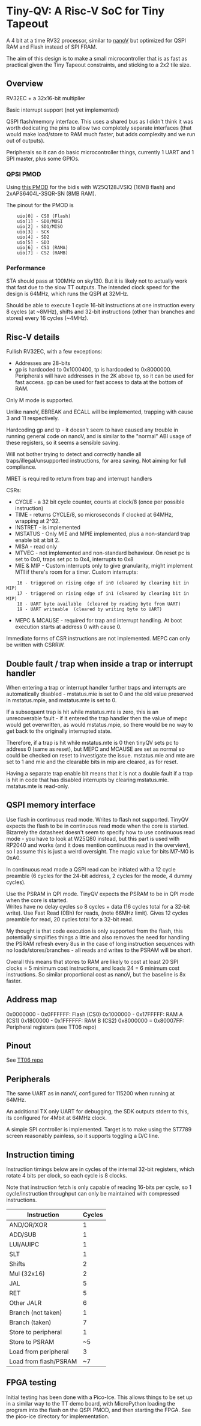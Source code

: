 # Tiny-QV: A Risc-V SoC for Tiny Tapeout <!-- omit in toc -->

A 4 bit at a time RV32 processor, similar to [nanoV](https://github.com/MichaelBell/nanoV) but optimized for QSPI RAM and Flash instead of SPI FRAM.

The aim of this design is to make a small microcontroller that is as fast as practical given the Tiny Tapeout constraints, and sticking to a 2x2 tile size.

## Overview

RV32EC + a 32x16-bit multiplier

Basic interrupt support  (not yet implemented)

QSPI flash/memory interface.  This uses a shared bus as I didn't think it was worth dedicating the pins to allow two completely separate interfaces (that would make load/store to RAM much faster, but adds complexity and we run out of outputs).

Peripherals so it can do basic microcontroller things, currently 1 UART and 1 SPI master, plus some GPIOs.

### QPSI PMOD

Using [this PMOD](https://github.com/mole99/qspi-pmod) for the bidis with W25Q128JVSIQ (16MB flash) and 2xAPS6404L-3SQR-SN (8MB RAM).

The pinout for the PMOD is
```
	uio[0] - CS0 (Flash)
	uio[1] - SD0/MOSI
	uio[2] - SD1/MISO
	uio[3] - SCK
	uio[4] - SD2
	uio[5] - SD3
	uio[6] - CS1 (RAMA)
	uio[7] - CS2 (RAMB)
```

### Performance

STA should pass at 100MHz on sky130.  But it is likely not to actually work that fast due to the slow TT outputs.  The intended clock speed for the design is 64MHz, which runs the QSPI at 32MHz.

Should be able to execute 1 cycle 16-bit instructions at one instruction every 8 cycles (at ~8MHz), shifts and 32-bit instructions (other than branches and stores) every 16 cycles (~4MHz).

## Risc-V details

Fullish RV32EC, with a few exceptions:
- Addresses are 28-bits
- gp is hardcoded to 0x1000400, tp is hardcoded to 0x8000000.  Peripherals will have addresses in the 2K above tp, so it can be used for fast access.  gp can be used for fast access to data at the bottom of RAM.

Only M mode is supported.

Unlike nanoV, EBREAK and ECALL will be implemented, trapping with cause 3 and 11 respectively.

Hardcoding gp and tp - it doesn't seem to have caused any trouble in running general code on nanoV, and is similar to the "normal" ABI usage of these registers, so it seems a sensible saving.

Will not bother trying to detect and correctly handle all traps/illegal/unsupported instructions, for area saving.  Not aiming for full compliance.

MRET is required to return from trap and interrupt handlers

CSRs:
- CYCLE - a 32 bit cycle counter, counts at clock/8 (once per possible instruction)
- TIME - returns CYCLE/8, so microseconds if clocked at 64MHz, wrapping at 2^32.
- INSTRET - is implemented
- MSTATUS - Only MIE and MPIE implemented, plus a non-standard trap enable bit at bit 2.
- MISA - read only
- MTVEC - not implemented and non-standard behaviour.  On reset pc is set to 0x0, traps set pc to 0x4, interrupts to 0x8
- MIE & MIP - Custom interrupts only to give granularity, might implement MTI if there's room for a timer.  Custom interrupts:
```
    16 - triggered on rising edge of in0 (cleared by clearing bit in MIP)
	17 - triggered on rising edge of in1 (cleared by clearing bit in MIP)
	18 - UART byte available  (cleared by reading byte from UART)
	19 - UART writeable  (cleared by writing byte to UART)
```

- MEPC & MCAUSE - required for trap and interrupt handling.  At boot execution starts at address 0 with cause 0.

Immediate forms of CSR instructions are not implemented.  MEPC can only be written with CSRRW.

## Double fault / trap when inside a trap or interrupt handler

When entering a trap or interrupt handler further traps and interrupts are automatically disabled - mstatus.mie is set to 0 and the old value preserved in mstatus.mpie, and mstatus.mte is set to 0.

If a subsequent trap is hit while mstatus.mte is zero, this is an unrecoverable fault - if it entered the trap handler then the value of mepc would get overwritten, as would mstatus.mpie, so there would be no way to get back to the originally interrupted state.

Therefore, if a trap is hit while mstatus.mte is 0 then tinyQV sets pc to address 0 (same as reset), but MEPC and MCAUSE are set as normal so could be checked on reset to investigate the issue.  mstatus.mie and mte are set to 1 and mie and the clearable bits in mip are cleared, as for reset.

Having a separate trap enable bit means that it is not a double fault if a trap is hit in code that has disabled interrupts by clearing mstatus.mie.  mstatus.mte is read-only.

## QSPI memory interface

Use flash in continuous read mode.  Writes to flash not supported.  TinyQV expects the flash to be in continuous read mode when the core is started.  Bizarrely the datasheet doesn't seem to specify how to use continuous read mode - you have to look at W25Q80 instead, but this part is used with RP2040 and works (and it does mention continuous read in the overview), so I assume this is just a weird oversight.  The magic value for bits M7-M0 is 0xA0.

In continuous read mode a QSPI read can be initiated with a 12 cycle preamble (6 cycles for the 24-bit address, 2 cycles for the mode, 4 dummy cycles).

Use the PSRAM in QPI mode.  TinyQV expects the PSRAM to be in QPI mode when the core is started.  
Writes have no delay cycles so 8 cycles + data (16 cycles total for a 32-bit write).
Use Fast Read (0Bh) for reads, (note 66MHz limit).  Gives 12 cycles preamble for read, 20 cycles total for a 32-bit read.

My thought is that code execution is only supported from the flash, this potentially simplifies things a little and also removes the need for handling the PSRAM refresh every 8us in the case of long instruction sequences with no loads/stores/branches - all reads and writes to the PSRAM will be short.

Overall this means that stores to RAM are likely to cost at least 20 SPI clocks = 5 minimum cost instructions, and loads 24 = 6 minimum cost instructions.  So similar proportional cost as nanoV, but the baseline is 8x faster.

## Address map

0x0000000 - 0x0FFFFFF: Flash (CS0)
0x1000000 - 0x17FFFFF: RAM A (CS1)
0x1800000 - 0x1FFFFFF: RAM B (CS2)
0x8000000 = 0x80007FF: Peripheral registers (see TT06 repo)

## Pinout

See [TT06 repo](https://github.com/MichaelBell/tt06-tinyQV/)

## Peripherals

The same UART as in nanoV, configured for 115200 when running at 64MHz.

An additional TX only UART for debugging, the SDK outputs stderr to this, its configured for 4Mbit at 64MHz clock.

A simple SPI controller is implemented.  Target is to make using the ST7789 screen reasonably painless, so it supports toggling a D/C line.

## Instruction timing

Instruction timings below are in cycles of the internal 32-bit registers, which rotate 4 bits per clock, so each cycle is 8 clocks.

Note that instruction fetch is only capable of reading 16-bits per cycle, so 1 cycle/instruction throughput can only be maintained with compressed instructions.

| Instruction | Cycles |
| ----------- | ------ |
| AND/OR/XOR  | 1      |
| ADD/SUB     | 1      |
| LUI/AUIPC   | 1      |
| SLT         | 1      |
| Shifts      | 2      |
| Mul (32x16) | 2      |
| JAL         | 5      |
| RET         | 5      |
| Other JALR  | 6      |
| Branch (not taken) | 1 |
| Branch (taken) | 7   |
| Store to peripheral   | 1 | 
| Store to PSRAM        | ~5    |
| Load from peripheral  | 3 |
| Load from flash/PSRAM | ~7    |

## FPGA testing

Initial testing has been done with a Pico-Ice.  This allows things to be set up in a similar way to the TT demo board, with MicroPython loading the program into the flash on the QSPI PMOD, and then starting the FPGA.  See the pico-ice directory for implementation.
